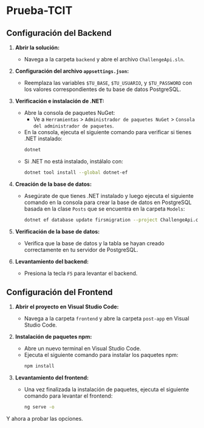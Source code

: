 
# Prueba-TCIT

## Configuración del Backend

1. **Abrir la solución:**
   - Navega a la carpeta `backend` y abre el archivo `ChallengeApi.sln`.

2. **Configuración del archivo `appsettings.json`:**
   - Reemplaza las variables `$TU_BASE`, `$TU_USUARIO`, y `$TU_PASSWORD` con los valores correspondientes de tu base de datos PostgreSQL.

3. **Verificación e instalación de .NET:**
   - Abre la consola de paquetes NuGet: 
     - Ve a `Herramientas` > `Administrador de paquetes NuGet` > `Consola del administrador de paquetes`.
   - En la consola, ejecuta el siguiente comando para verificar si tienes .NET instalado:
     ```bash
     dotnet
     ```
   - Si .NET no está instalado, instálalo con:
     ```bash
     dotnet tool install --global dotnet-ef
     ```

4. **Creación de la base de datos:**
   - Asegúrate de que tienes .NET instalado y luego ejecuta el siguiente comando en la consola para crear la base de datos en PostgreSQL basada en la clase `Posts` que se encuentra en la carpeta `Models`:
     ```bash
     dotnet ef database update firsmigration --project ChallengeApi.csproj
     ```

5. **Verificación de la base de datos:**
   - Verifica que la base de datos y la tabla se hayan creado correctamente en tu servidor de PostgreSQL.

6. **Levantamiento del backend:**
   - Presiona la tecla `F5` para levantar el backend.

## Configuración del Frontend

1. **Abrir el proyecto en Visual Studio Code:**
   - Navega a la carpeta `frontend` y abre la carpeta `post-app` en Visual Studio Code.

2. **Instalación de paquetes npm:**
   - Abre un nuevo terminal en Visual Studio Code.
   - Ejecuta el siguiente comando para instalar los paquetes npm:
     ```bash
     npm install
     ```

3. **Levantamiento del frontend:**
   - Una vez finalizada la instalación de paquetes, ejecuta el siguiente comando para levantar el frontend:
     ```bash
     ng serve -o
     ```
Y ahora a probar las opciones.
